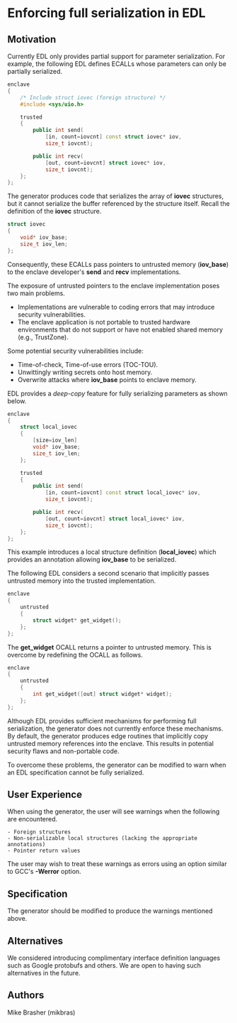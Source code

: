 Enforcing full serialization in EDL
===================================

Motivation
----------

Currently EDL only provides partial support for parameter serialization. For
example, the following EDL defines ECALLs whose parameters can only be
partially serialized.

```c++
enclave
{
    /* Include struct iovec (foreign structure) */
    #include <sys/uio.h>

    trusted
    {
        public int send(
            [in, count=iovcnt] const struct iovec* iov,
            size_t iovcnt);

        public int recv(
            [out, count=iovcnt] struct iovec* iov,
            size_t iovcnt);
    };
};
```

The generator produces code that serializes the array of **iovec**
structures, but it cannot serialize the buffer referenced by the structure
itself. Recall the definition of the **iovec** structure.

```c++
struct iovec
{
    void* iov_base;
    size_t iov_len;
};
```

Consequently, these ECALLs pass pointers to untrusted memory (**iov_base**) to
the enclave developer's **send** and **recv** implementations.

The exposure of untrusted pointers to the enclave implementation poses two main
problems.

- Implementations are vulnerable to coding errors that may introduce security
  vulnerabilities.
- The enclave application is not portable to trusted hardware environments
  that do not support or have not enabled shared memory (e.g., TrustZone).

Some potential security vulnerabilities include:

- Time-of-check, Time-of-use errors (TOC-TOU).
- Unwittingly writing secrets onto host memory.
- Overwrite attacks where **iov_base** points to enclave memory.

EDL provides a *deep-copy* feature for fully serializing parameters as shown
below.

```c++
enclave
{
    struct local_iovec
    {
        [size=iov_len]
        void* iov_base;
        size_t iov_len;
    };

    trusted
    {
        public int send(
            [in, count=iovcnt] const struct local_iovec* iov,
            size_t iovcnt);

        public int recv(
            [out, count=iovcnt] struct local_iovec* iov,
            size_t iovcnt);
    };
};
```

This example introduces a local structure definition (**local_iovec**) which
provides an annotation allowing **iov_base** to be serialized.

The following EDL considers a second scenario that implicitly passes untrusted
memory into the trusted implementation.

```c++
enclave
{
    untrusted
    {
        struct widget* get_widget();
    };
};
```

The **get_widget** OCALL returns a pointer to untrusted memory. This is overcome
by redefining the OCALL as follows.

```c++
enclave
{
    untrusted
    {
        int get_widget([out] struct widget* widget);
    };
};
```

Although EDL provides sufficient mechanisms for performing full serialization,
the generator does not currently enforce these mechanisms. By default, the
generator produces edge routines that implicitly copy untrusted memory
references into the enclave. This results in potential security flaws and
non-portable code.

To overcome these problems, the generator can be modified to warn when an EDL
specification cannot be fully serialized.

User Experience
---------------

When using the generator, the user will see warnings when the following are
encountered.

    - Foreign structures
    - Non-serializable local structures (lacking the appropriate annotations)
    - Pointer return values

The user may wish to treat these warnings as errors using an option similar to
GCC's **-Werror** option.

Specification
-------------

The generator should be modified to produce the warnings mentioned above.

Alternatives
------------

We considered introducing complimentary interface definition languages such
as Google protobufs and others. We are open to having such alternatives in
the future.

Authors
-------

Mike Brasher (mikbras)
